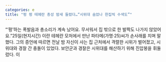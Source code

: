 ```yaml
---
categories: e
title: "펑 펑 테헤란 총성 밤새 들렸다…“시위대 숨었나 한집씩 수색도”"
---
```

“‘펑’하는 폭발음과 총소리가 계속 났어요. 무서워서 집 밖으로 한 발짝도 나가지 않았어요.”25일(현지시간) 이란 테헤란 모처에서 만난 파타메(가명·25)씨가 손사래를 치며 말했다. 그의 증언에 따르면 전날 밤 자신이 사는 집 근처에서 격렬한 시위가 벌어졌고, 시위대와 경찰 간 충돌이 있었다. 보안군과 경찰은 시위대를 해산하기 위해 진압봉을 휘둘렀다. 이